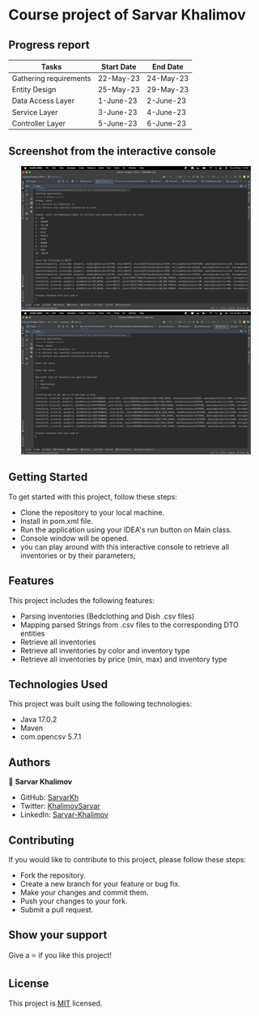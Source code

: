 # Course project of Sarvar Khalimov

## Progress report

| Tasks                  | Start Date | End Date  |
|------------------------|------------|-----------|
| Gathering requirements | 22-May-23  | 24-May-23 |
| Entity Design          | 25-May-23  | 29-May-23 |
| Data Access Layer      | 1-June-23  | 2-June-23 |
| Service Layer          | 3-June-23  | 4-June-23 |
| Controller Layer       | 5-June-23  | 6-June-23 |

## Screenshot from the interactive console

<div style="display: flex; flex-wrap: wrap">
<div align="center">
  <img src="image/01_console.png?raw=true" width="90%" height="auto"/>
  <img src="image/02_console.png?raw=true" width="90%" height="auto"/>
</div>
</div>


## Getting Started
To get started with this project, follow these steps:

- Clone the repository to your local machine.
- Install in pom.xml file.
- Run the application using your IDEA's run button on Main class.
- Console window will be opened.
- you can play around with this interactive console to retrieve all inventories or by their parameters;

## Features
This project includes the following features:

- Parsing inventories (Bedclothing and Dish .csv files)
- Mapping parsed Strings from .csv files to the corresponding DTO entities
- Retrieve all inventories
- Retrieve all inventories by color and inventory type
- Retrieve all inventories by price (min, max) and inventory type


## Technologies Used
This project was built using the following technologies:

- Java 17.0.2
- Maven
- com.opencsv 5.7.1

## Authors

👤 **Sarvar Khalimov**

- GitHub: [SarvarKh](https://github.com/SarvarKh)
- Twitter: [KhalimovSarvar](https://twitter.com/KhalimovSarvar)
- LinkedIn: [Sarvar-Khalimov](https://www.linkedin.com/in/sarvar-khalimov/)


## Contributing
If you would like to contribute to this project, please follow these steps:

- Fork the repository.
- Create a new branch for your feature or bug fix.
- Make your changes and commit them.
- Push your changes to your fork.
- Submit a pull request.

## Show your support
Give a ⭐️ if you like this project!

## License
This project is [MIT](./MIT.md) licensed.
